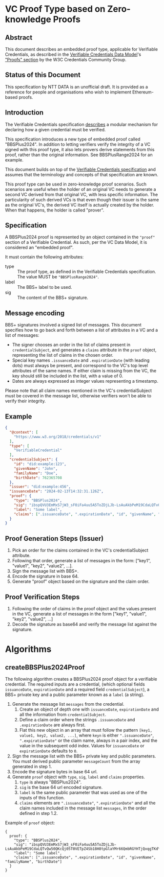 # VC Proof Type based on Zero-knowledge Proofs

## Abstract

This document describes an embedded proof type, applicable for Verifiable Credentials, as described in the [Verifiable Credentials Data Model](https://w3c.github.io/vc-data-model/)'s ["Proofs" section](https://w3c.github.io/vc-data-model/#proofs-signatures) by the W3C Credentials Community Group.

## Status of this Document
This specification by NTT DATA is an unofficial draft. It is provided as a reference for people and organisations who wish to implement Ethereum-based proofs.

## Introduction

The Verifiable Credentials specification [describes](https://w3c.github.io/vc-data-model/#proofs-signatures) a modular mechanism for declaring how a given credential must be verified.

This specification introduces a new type of embedded proof called "BBSPlus2024". In addition to letting verifiers verify the integrity of a VC signed with this proof type, it also lets provers derive statements from this proof, rather than the original information. See BBSPlusRange2024 for an example.

This document builds on top of the [Verifiable Credentials specification](https://w3c.github.io/vc-data-model/) and assumes that the terminology and concepts of that specification are known.

This proof type can be used in zero-knowledge proof scenarios. Such scenarios are useful when the holder of an original VC needs to generate a second VC derived from that original VC, with less specific information. The particularity of such derived VCs is that even though their issuer is the same as the original VC's, the derived VC itself is actually created by the holder. When that happens, the holder is called "prover".

## Specification

A BBSPlus2024 proof is represented by an object contained in the `"proof"` section of a Verifiable Credential. As such, per the VC Data Model, it is considered an "embedded proof".

It must contain the following attributes:

<dl>
  <dt>type</dt>
  <dd>The proof type, as defined in the Verifiable Credentials specification. The value MUST be <code>"BBSPlusRange2024"</code>.</dd>
  <dt>label</dt>
  <dd>The BBS+ label to be used.</dd>
  <dt>sig</dt>
  <dd>The content of the BBS+ signature.</dd>
</dl>

## Message encoding

BBS+ signatures involved a signed list of messages. This document specifies how to go back and forth between a list of attributes in a VC and a list of messages:

- The signer chooses an order in the list of claims present in `credentialSubject`, and generates a `claims` attribute in the `proof` object, representing the list of claims in the chosen order.
- Special key names `.issuanceDate` and `.expirationDate` (with leading dots) must always be present, and correspond to the VC's top level attributes of the same names. If either claim is missing from the VC, the key should still be included in the list, with a value of 0.
- Dates are always expressed as integer values representing a timestamp.

Please note that all claim names mentioned in the VC's credentialSubject must be covered in the message list, otherwise verifiers won't be able to verify their integrity.

## Example

```json
{
  "@context": [
    "https://www.w3.org/2018/credentials/v1"
  ],
  "type": [
    "VerifiableCredential"
  ],
  "credentialSubject": {
    "id": "did:example:123",
    "givenName": "John",
    "familyName": "Doe",
    "birthDate": 762365708
  },
  "issuer": "did:example:456",
  "issuanceDate": "2024-02-13T14:32:31.126Z",
  "proof": {
    "type": "BBSPlus2024",
    "sig": "ibspQVU3EmMxS7jW3_sF0iFa4uu5A5ToZDjLJb-LsAuAkbPeM19CdaLQTvQw50QKcQj05T0VETpZ4Sb18H8tpGlaYMr66QmbRGYHTjQxqgTKdYoJVBswOIUAgzCKnrJEHYZfusgKqITXC97fbk4paA",
    "label": "Some label",
    "claims": [".issuanceDate", ".expirationDate", "id", "givenName", "familyName", "birthDate"]
  }
}
```

## Proof Generation Steps (Issuer)

1. Pick an order for the claims contained in the VC's credentialSubject attribute.
2. Following that order, generate a list of messages in the form: ["key1", "value1", "key2", "value2", ...].
3. Sign the message list with BBS+.
4. Encode the signature in base 64.
5. Generate "proof" object based on the signature and the claim order.

## Proof Verification Steps

1. Following the order of claims in the proof object and the values present in the VC, generate a list of messages in the form ["key1", "value1", "key2", "value2", ...]
2. Decode the signature as base64 and verify the message list against the signature.

# Algorithms

## createBBSPlus2024Proof

The following algorithm creates a BBSPlus2024 proof object for a verifiable credential. The required inputs are a credential, (which optional fields `issuanceDate`, `expirationDate` and a required field `credentialSubject`), a BBS+ private key and a public parameter known as a `label` (a string).

1. Generate the message list `messages` from the credential.
    1. Create an object of depth one with `issuanceDate`, `expirationDate` and all the information from `credentialSubject`.
    2. Define a claim order where the strings `.issuanceDate` and `.expirationDate` are always first.
    3. Flat this new object in an array that must follow the pattern `[key1, value1, key2, value2, ...]`, where `keyn` is either `".issuanceDate"`, `".expirationDate"` or the claim name, always in a pair index, and the value in the subsequent odd index. Values for `issuanceDate` or `expirationDate` defaults to `0`.
2. Sign the message list with the BBS+ private key and public parameters. You must derived public parameter `messageCount` from the array generated in step 1.
3. Encode the signature bytes in base 64 url.
4. Generate `proof` object with `type`, `sig`, `label` and `claims` properties.
    1. `type` is always "BBSPlus2024".
    2. `sig` is the base 64 url encoded signature.
    3. `label` is the same public parameter that was used as one of the inputs of this function.
    4. `claims` elements are `".issuanceDate"`, `".expirationDate"` and all the claim names included in the message list `messages`, in the order defined in step 1.2.


Example of `proof` object:

```
{ 
  proof: {
    "type": "BBSPlus2024",
    "sig": "ibspQVU3EmMxS7jW3_sF0iFa4uu5A5ToZDjLJb-LsAuAkbPeM19CdaLQTvQw50QKcQj05T0VETpZ4Sb18H8tpGlaYMr66QmbRGYHTjQxqgTKdYoJVBswOIUAgzCKnrJEHYZfusgKqITXC97fbk4paA",
    "label": "Some label",
    "claims": [".issuanceDate", ".expirationDate", "id", "givenName", "familyName", "birthDate"]
  }  
}
```

